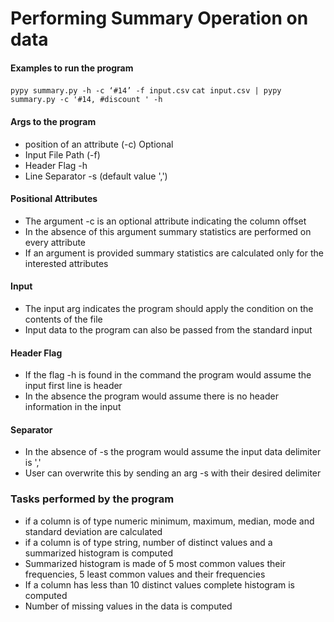 # Performing Summary Operation on data

#### Examples to run the program

`pypy summary.py -h -c ‘#14’ -f input.csv`
`cat input.csv | pypy summary.py -c '#14, #discount ' -h`

#### Args to the program
   * position of an attribute (-c) Optional
   * Input File Path (-f)
   * Header Flag -h 
   * Line Separator -s (default value ',')

#### Positional Attributes 
   * The argument -c is an optional attribute indicating the column offset
   * In the absence of this argument summary statistics are performed on every attribute
   * If an argument is provided summary statistics are calculated only for the interested attributes


#### Input 
   * The input arg indicates the program should apply the condition on the contents of the file
   * Input data to the program can also be passed from the standard input

#### Header Flag
   * If the flag -h is found in the command the program would assume the input first line is header
   * In the absence the program would assume there is no header information in the input

#### Separator
   * In the absence of -s the program would assume the input data delimiter is ','
   * User can overwrite this by sending an arg -s with their desired delimiter


### Tasks performed by the program 

   * if a column is of type numeric minimum, maximum, median, mode and standard deviation are calculated
   * if a column is of type string, number of distinct values and a summarized histogram is computed
   * Summarized histogram is made of 5 most common values their frequencies, 5 least common values and their frequencies 
   * If a column has less than 10 distinct values complete histogram is computed
   * Number of missing values in the data is computed
 